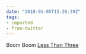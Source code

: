 ```yaml
---
date: "2010-01-05T15:26:39Z"
tags:
- imported
- from-twitter
---
```

Boom Boom [Less Than Three](/poetry/ltt)
